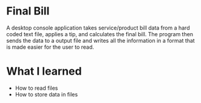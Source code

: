 # Final Bill
A desktop console application takes service/product bill data from a hard coded text file, applies a tip, and calculates the final bill. The program then sends the data to a output file and writes all the information in a format that is made easier for the user to read.

# What I learned
* How to read files
* How to store data in files

